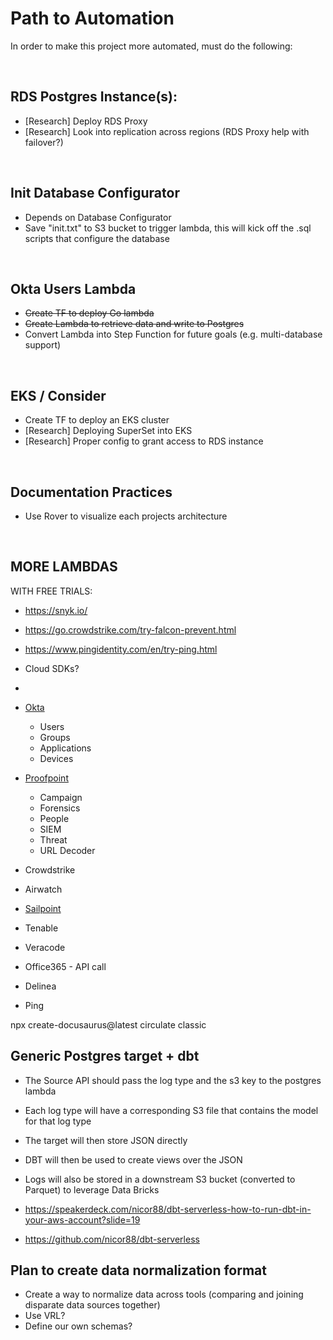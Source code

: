 # Path to Automation

In order to make this project more automated, must do the following:

<br />

## RDS Postgres Instance(s):

- [Research] Deploy RDS Proxy
- [Research] Look into replication across regions (RDS Proxy help with failover?)

<br />

## Init Database Configurator

- Depends on Database Configurator
- Save "init.txt" to S3 bucket to trigger lambda, this will kick off the .sql scripts that configure the database

<br />

## Okta Users Lambda

- ~~Create TF to deploy Go lambda~~
- ~~Create Lambda to retrieve data and write to Postgres~~
- Convert Lambda into Step Function for future goals (e.g. multi-database support)

<br />

## EKS / Consider 

- Create TF to deploy an EKS cluster
- [Research] Deploying SuperSet into EKS
- [Research] Proper config to grant access to RDS instance

<br />

## Documentation Practices

- Use Rover to visualize each projects architecture

<br />

## MORE LAMBDAS

WITH FREE TRIALS:

- https://snyk.io/ 
- https://go.crowdstrike.com/try-falcon-prevent.html 
- https://www.pingidentity.com/en/try-ping.html 
- Cloud SDKs?
- 

- [Okta](https://developer.okta.com/docs/reference/core-okta-api/)
    - Users
    - Groups
    - Applications
    - Devices
- [Proofpoint](https://help.proofpoint.com/Threat_Insight_Dashboard/API_Documentation)
    - Campaign
    - Forensics
    - People
    - SIEM
    - Threat
    - URL Decoder
- Crowdstrike
- Airwatch
- [Sailpoint](https://developer.sailpoint.com/idn/api/v3)
- Tenable
- Veracode
- Office365 - API call
- Delinea
- Ping

npx create-docusaurus@latest circulate classic

## Generic Postgres target + dbt

- The Source API should pass the log type and the s3 key to the postgres lambda
- Each log type will have a corresponding S3 file that contains the model for that log type
- The target will then store JSON directly
- DBT will then be used to create views over the JSON
- Logs will also be stored in a downstream S3 bucket (converted to Parquet) to leverage Data Bricks

- https://speakerdeck.com/nicor88/dbt-serverless-how-to-run-dbt-in-your-aws-account?slide=19
- https://github.com/nicor88/dbt-serverless 


## Plan to create data normalization format

- Create a way to normalize data across tools (comparing and joining disparate data sources together)
- Use VRL? 
- Define our own schemas?


